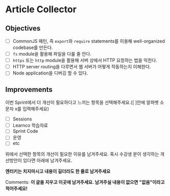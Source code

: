 # Article Collector
## Objectives
- [ ] CommonJS 패턴, 즉 `export`와 `require` statements를 이용해 well-organized codebase를 만든다.
- [ ] `fs` module을 활용해 파일을 다룰 줄 안다.
- [ ] `https` 또는 `http` module을 활용해 서버 상에서 HTTP 요청하는 법을 익힌다.
- [ ] HTTP server routing을 다루면서 웹 서버가 어떻게 작동하는지 이해한다.
- [ ] Node application을 디버깅 할 수 있다.
## Improvements
이번 Sprint에서 더 개선이 필요하다고 느끼는 항목을 선택해주세요.([ ]안에 알파벳 소문자 x를 입력해주세요)
- [ ] Sessions
- [ ] Learnco 학습자료
- [ ] Sprint Code
- [ ] 운영
- [ ] etc

위에서 선택한 항목의 개선이 필요한 이유를 남겨주세요. 혹시 수강생 분이 생각하는 개선방안이 있다면 아래에 남겨주세요.

**엔터키는 치지마시고 내용이 길더라도 한 줄로 남겨주세요**

Comments: **이 글을 지우고 이곳에 남겨주세요. 남겨주실 내용이 없으면 "없음"이라고 적어주세요!**

